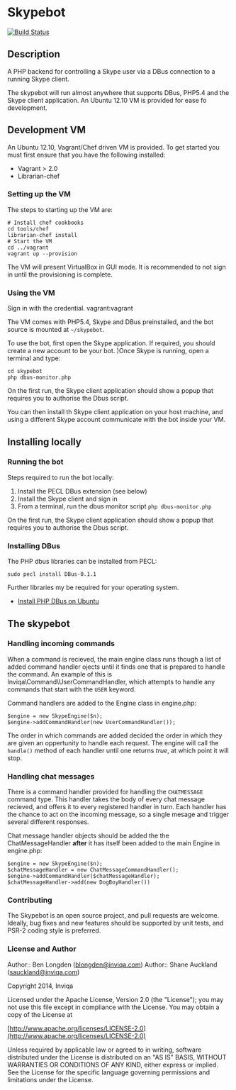 # Skypebot

[![Build Status](https://travis-ci.org/inviqa/skypebot.png?branch=master)](https://travis-ci.org/inviqa/skypebot)

## Description

A PHP backend for controlling a Skype user via a DBus connection to a running Skype client.

The skypebot will run almost anywhere that supports DBus, PHP5.4 and the Skype client application. An Ubuntu 12.10 VM is provided for ease fo development.

## Development VM

An Ubuntu 12.10, Vagrant/Chef driven VM is provided. To get started you must first ensure that you have the following installed:

- Vagrant > 2.0
- Librarian-chef

### Setting up the VM

The steps to starting up the VM are:

    # Install chef cookbooks
    cd tools/chef
    librarian-chef install
    # Start the VM
    cd ../vagrant
    vagrant up --provision
    
The VM will present VirtualBox in GUI mode. It is recommended to not sign in until the provisioning is complete.

### Using the VM

Sign in with the credential. vagrant:vagrant

The VM comes with PHP5.4, Skype and DBus preinstalled, and the bot source is mounted at `~/skypebot`. 

To use the bot, first open the Skype application. If required, you should create a new account to be your bot. )Once Skype is running, open a terminal and type:

    cd skypebot
    php dbus-monitor.php
    
On the first run, the Skype client application should show a popup that requires you to authorise the Dbus script.

You can then install th Skype client application on your host machine, and using a different Skype account communicate with the bot inside your VM.

## Installing locally

### Running the bot

Steps required to run the bot locally:

1. Install the PECL DBus extension (see below)
1. Install the Skype client and sign in
1. From a terminal, run the dbus monitor script `php dbus-monitor.php`

On the first run, the Skype client application should show a popup that requires you to authorise the Dbus script.

### Installing DBus

The PHP dbus libraries can be installed from PECL:

    sudo pecl install DBus-0.1.1

Further libraries my be required for your operating system.

- [Install PHP DBus on Ubuntu](http://web-dev-wiki.blogspot.co.uk/2012/11/how-to-install-dbus-for-php-on-ubuntu.html)

## The skypebot

### Handling incoming commands

When a command is recieved, the main engine class runs though a list of added command handler ojects until it finds one that is prepared to handle the command. An example of this is Inviqa\Command\UserCommandHandler, which attempts to handle any commands that start with the `USER` keyword.

Command handlers are added to the Engine class in engine.php:

    $engine = new SkypeEngine($n);
    $engine->addCommandHandler(new UserCommandHandler());

The order in which commands are added decided the order in which they are given an oppertunity to handle each request. The engine will call the `handle()` method of each handler until one returns _true_, at which point it will stop.

### Handling chat messages

There is a command handler provided for handling the `CHATMESSAGE` command type. This handler takes the body of every chat message recieved, and offers it to every registered handler in turn. Each handler has the chance to act on the incoming message, so a single mesage and trigger several different responses.

Chat message handler objects should be added the the ChatMessageHandler **after** it has itself been added to the main Engine in engine.php:

    $engine = new SkypeEngine($n);
    $chatMessageHandler = new ChatMessageCommandHandler();
    $engine->addCommandHandler($chatMessageHandler);
    $chatMessageHandler->add(new DogBoyHandler())

### Contributing

The Skypebot is an open source project, and pull requests are welcome. Ideally, bug fixes and new features should be supported by unit tests, and PSR-2 coding style is preferred.

### License and Author

   Author:: Ben Longden (blongden@inviqa.com)
   Author:: Shane Auckland (sauckland@inviqa.com)

   Copyright 2014, Inviqa

   Licensed under the Apache License, Version 2.0 (the "License");
   you may not use this file except in compliance with the License.
   You may obtain a copy of the License at

   [http://www.apache.org/licenses/LICENSE-2.0](http://www.apache.org/licenses/LICENSE-2.0)

   Unless required by applicable law or agreed to in writing, software
   distributed under the License is distributed on an "AS IS" BASIS,
   WITHOUT WARRANTIES OR CONDITIONS OF ANY KIND, either express or implied.
   See the License for the specific language governing permissions and
   limitations under the License.
